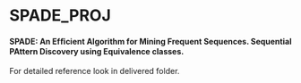 # SPADE_PROJ
#### SPADE: An Efﬁcient Algorithm for Mining Frequent Sequences. Sequential PAttern Discovery using Equivalence classes.

For detailed reference look in delivered folder.


